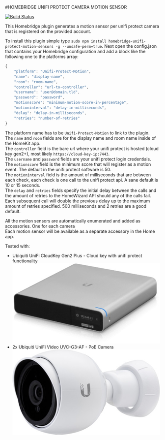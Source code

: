 #HOMEBRIDGE UNIFI PROTECT CAMERA MOTION SENSOR

[![Build Status](https://travis-ci.com/beele/HomebridgeUnifiProtectMotion.svg?branch=master)](https://travis-ci.com/beele/HomebridgeUnifiProtectMotion)

This Homebridge plugin generates a motion sensor per unifi protect camera that is registered on the provided account.

To install this plugin simple type `sudo npm install homebridge-unifi-protect-motion-sensors -g --unsafe-perm=true`.
Next open the config.json that contains your Homebridge configuration and add a block like the following one to the platforms array:

```javascript
{
    "platform": "Unifi-Protect-Motion",
    "name": "display-name",
    "room": "room-name",
    "controller": "url-to-controller",
    "username": "user@domain.tld",
    "password": "password",
    "motionscore": "minimum-motion-score-in-percentage",
    "motioninterval": "delay-in-milliseconds",
    "delay": "delay-in-milliseconds",
    "retries": "number-of-retries"
}
```

The platform name has to be `Unifi-Protect-Motion` to link to the plugin.<br/>
The `name` and `room` fields are for the display name and room name inside of the HomeKit app.<br/>
The `controller` field is the bare url where your unifi protect is hosted (cloud key gen2+), most likely `https://cloud-key-ip:7443`.<br/>
The `username` and `password` fields are your unifi protect login credentials.<br/>
The `motionscore` field is the minimum score that will register as a motion event. The default in the unifi protect software is 50.<br/>
The `motioninterval` field is the amount of milliseconds that are between each check, each check is one call to the unifi protect api. A sane default is 10 or 15 seconds.<br/>
The `delay` and `retries` fields specify the initial delay between the calls and the amount of retries to the HomeWizard API should any of the calls fail.<br/>
Each subsequent call will double the previous delay up to the maximum amount of retries specified. 500 milliseconds and 2 retries are a good default.

All the motion sensors are automatically enumerated and added as accessories. One for each camera<br/>
Each motion sensor will be available as a separate accessory in the Home app.

Tested with:

- Ubiquiti UniFi CloudKey Gen2 Plus - Cloud key with unifi protect functionality
  <br/>![CloudKey Gen2 Plus](resources/img/cloudkey-gen2plus.jpg?raw=true "CloudKey Gen2 Plus")
- 2x Ubiquiti UniFi Video UVC-G3-AF - PoE Camera
  <br/>![Camera UVC-G3-AF](resources/img/camera.jpeg?raw=true "Camera UVC-G3-AF")
  